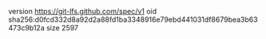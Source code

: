 version https://git-lfs.github.com/spec/v1
oid sha256:d0fcd332d8a92d2a88fd1ba3348916e79ebd441031df8679bea3b63473c9b12a
size 2597
